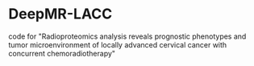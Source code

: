 # DeepMR-LACC
code for "Radioproteomics analysis reveals prognostic phenotypes and tumor microenvironment of locally advanced cervical cancer with concurrent chemoradiotherapy"

